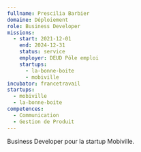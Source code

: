```yaml
---
fullname: Prescilia Barbier
domaine: Déploiement
role: Business Developer
missions:
  - start: 2021-12-01
    end: 2024-12-31
    status: service
    employer: DEUD Pôle emploi
    startups:
      - la-bonne-boite
      - mobiville
incubator: francetravail
startups:
  - mobiville
  - la-bonne-boite
competences:
  - Communication
  - Gestion de Produit
---
```

Business Developer pour la startup Mobiville.
